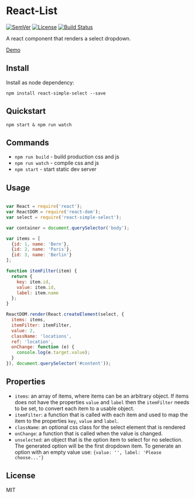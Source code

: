 # React-List

[![SemVer]](http://semver.org)
[![License]](https://github.com/tjunghans/react-select/blob/master/LICENCE)
[![Build Status](https://travis-ci.org/tjunghans/react-select.svg?branch=master)](https://travis-ci.org/tjunghans/react-select)


A react component that renders a select dropdown.

[Demo](http://tangiblej.neocities.org/react-select-example.html)


## Install

Install as node dependency:

```
npm install react-simple-select --save
```


## Quickstart

```
npm start & npm run watch
```


## Commands

- `npm run build` - build production css and js
- `npm run watch` - compile css and js
- `npm start` - start static dev server


## Usage

```javascript

var React = require('react');
var ReactDOM = require('react-dom');
var select = require('react-simple-select');

var container = document.querySelector('body');

var items = [
  {id: 1, name: 'Bern'},
  {id: 2, name: 'Paris'},
  {id: 3, name: 'Berlin'}
];

function itemFilter(item) {
  return {
    key: item.id,
    value: item.id,
    label: item.name
  };
}

ReactDOM.render(React.createElement(select, {
  items: items,
  itemFilter: itemFilter,
  value: 2,
  className: 'locations',
  ref: 'location',
  onChange: function (e) {
    console.log(e.target.value);
  }
}), document.querySelector('#content'));

```


## Properties

- `items`: an array of items, where items can be an arbitrary object. If items
  does not have the properties `value` and `label` then the `itemFilter` needs
  to be set, to convert each item to a usable object.
- `itemFilter`: a function that is called with each item and used to map the
  item to the properties `key`, `value` and `label`.
- `className`: an optional css class for the select element that is rendered
- `onChange`: a function that is called when the value is changed.
- `unselected`: an object that is the option item to select for no selection.
  The generated option will be the first dropdown item. To generate an option
  with an empty value use: `{value: '', label: 'Please choose...'}`


## License

MIT

[SemVer]: http://img.shields.io/:semver-%E2%9C%93-brightgreen.svg
[License]: http://img.shields.io/npm/l/mochify.svg


